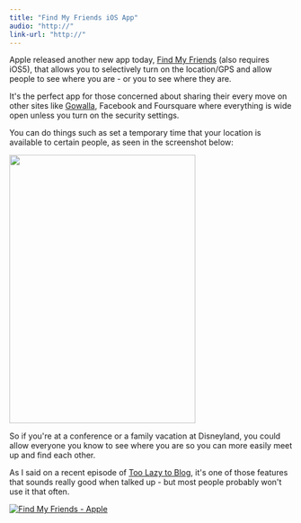 ```yaml
---
title: "Find My Friends iOS App"
audio: "http://"
link-url: "http://"
---
```

<p>Apple released another new app today, <a href="http://click.linksynergy.com/fs-bin/stat?id=6PFrOqNV4B8&offerid=146261&type=3&subid=0&tmpid=1826&RD_PARM1=http%253A%252F%252Fitunes.apple.com%252Fca%252Fapp%252Ffind-my-friends%252Fid466122094%253Fmt%253D8%2526uo%253D4%2526partnerId%253D30" target="itunes_store">Find My Friends</a> (also requires iOS5), that allows you to selectively turn on the location/GPS and allow people to see where you are - or you to see where they are.</p>
<p>It's the perfect app for those concerned about sharing their every move on other sites like <a href="http://gowalla.com/">Gowalla</a>, Facebook and Foursquare where everything is wide open unless you turn on the security settings.</p>
<p>You can do things such as set a temporary time that your location is available to certain people, as seen in the screenshot below:</p>
<p><img src="https://chrisenns.com/wp-content/uploads/2011/10/Screen-Shot-2011-10-12-at-1.31.51-PM.png" alt="" title="Find my Friends" width="331" height="478" class="aligncenter size-full wp-image-19709" /></p>
<p>So if you're at a conference or a family vacation at Disneyland, you could allow everyone you know to see where you are so you can more easily meet up and find each other.</p>
<p>As I said on a recent episode of <a href="http://ssktn.com/podcasts/tltb/001-too-lazy-to-blog-lets-talk-iphone/">Too Lazy to Blog</a>, it's one of those features that sounds really good when talked up - but most people probably won't use it that often.</p>
<p><a href="http://click.linksynergy.com/fs-bin/stat?id=6PFrOqNV4B8&offerid=146261&type=3&subid=0&tmpid=1826&RD_PARM1=http%253A%252F%252Fitunes.apple.com%252Fca%252Fapp%252Ffind-my-friends%252Fid466122094%253Fmt%253D8%2526uo%253D4%2526partnerId%253D30" target="itunes_store"><img src="http://ax.phobos.apple.com.edgesuite.net/images/web/linkmaker/badge_appstore-lrg.gif" alt="Find My Friends - Apple" style="border: 0;"/></a></p>
